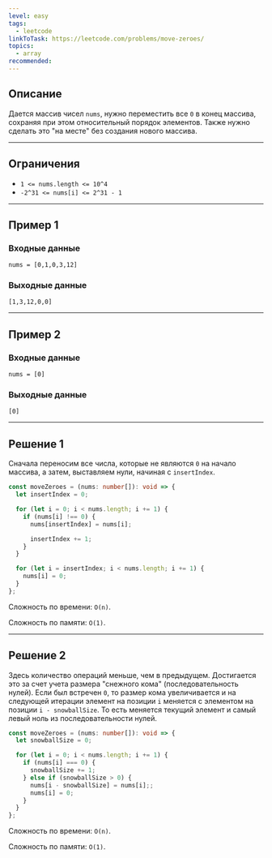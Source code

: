 ```yaml
---
level: easy
tags:
  - leetcode
linkToTask: https://leetcode.com/problems/move-zeroes/
topics:
  - array
recommended:
---
```

## Описание

Дается массив чисел `nums`, нужно переместить все `0` в конец массива, сохраняя при этом относительный порядок элементов. Также нужно сделать это "на месте" без создания нового массива.

---
## Ограничения

- `1 <= nums.length <= 10^4`
- `-2^31 <= nums[i] <= 2^31 - 1`

---
## Пример 1

### Входные данные

```
nums = [0,1,0,3,12]
```
### Выходные данные

```
[1,3,12,0,0]
```

---
## Пример 2

### Входные данные

```
nums = [0]
```
### Выходные данные

```
[0]
```

---
## Решение 1

Сначала переносим все числа, которые не являются `0` на начало массива, а затем, выставляем нули, начиная с `insertIndex`.

```typescript
const moveZeroes = (nums: number[]): void => {
  let insertIndex = 0;

  for (let i = 0; i < nums.length; i += 1) {
    if (nums[i] !== 0) {
      nums[insertIndex] = nums[i];

      insertIndex += 1;
    }
  }

  for (let i = insertIndex; i < nums.length; i += 1) {
    nums[i] = 0;
  }
};
```

Сложность по времени: `O(n)`.

Сложность по памяти: `O(1)`.

---
## Решение 2

Здесь количество операций меньше, чем в предыдущем. Достигается это за счет учета размера "снежного кома" (последовательность нулей). Если был встречен `0`, то размер кома увеличивается и на следующей итерации элемент на позиции `i` меняется с элементом на позиции `i - snowballSize`. То есть меняется текущий элемент и самый левый ноль из последовательности нулей.

```typescript
const moveZeroes = (nums: number[]): void => {
  let snowballSize = 0;

  for (let i = 0; i < nums.length; i += 1) {
    if (nums[i] === 0) {
      snowballSize += 1;
    } else if (snowballSize > 0) {
      nums[i - snowballSize] = nums[i];;
      nums[i] = 0;
    }
  }
};
```

Сложность по времени: `O(n)`.

Сложность по памяти: `O(1)`.